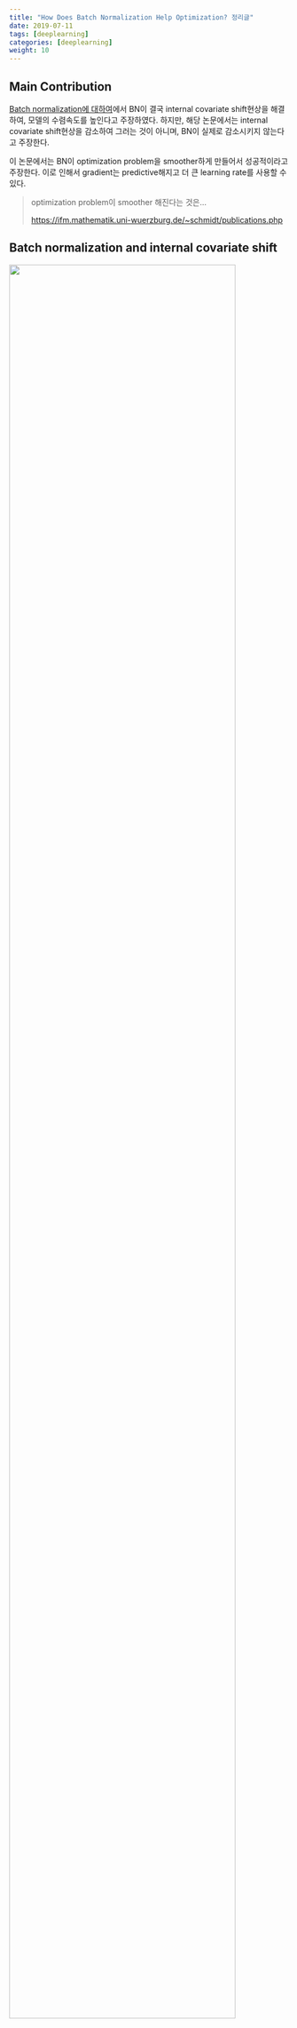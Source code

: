 ```yaml
---
title: "How Does Batch Normalization Help Optimization? 정리글"
date: 2019-07-11
tags: [deeplearning]
categories: [deeplearning]
weight: 10
---
```




## Main Contribution

[Batch normalization에 대하여]([https://rroundtable.github.io/post/2019-07-08-batch-normalization%EC%97%90-%EB%8C%80%ED%95%98%EC%97%AC/](https://rroundtable.github.io/post/2019-07-08-batch-normalization에-대하여/))에서 BN이 결국 internal covariate shift현상을 해결하여, 모델의 수렴속도를 높인다고 주장하였다. 하지만,  해당 논문에서는 internal covariate shift현상을 감소하여 그러는 것이 아니며, BN이 실제로 감소시키지 않는다고 주장한다.

이 논문에서는 BN이 optimization problem을 smoother하게 만들어서 성공적이라고 주장한다.  이로 인해서 gradient는 predictive해지고 더 큰 learning rate를 사용할 수 있다.

> optimization problem이 smoother 해진다는 것은...
>
> https://ifm.mathematik.uni-wuerzburg.de/~schmidt/publications.php



## Batch normalization and internal covariate shift 

<img src="https://user-images.githubusercontent.com/27891090/61052860-3ddbb700-a427-11e9-82ad-7d169afb3300.png" style="width:90%;">

train, test 그래프에서는 batch normalization의 역할을 잘 보여주고 있다. 높은 learning rate를 사용할 수 있는 것을 보여주고 있는데, 오른쪽의 그래프를 보면 BN을 적용한 모델의 activation과 그렇지 않은 모델의 activation의 분포가 그리 큰 차이를 가지고 있지 않는 것을 확인 할 수 있다. 이런 결과를 가지고 다음과 같은 질문을 할 수 있다.

- **Batch Normalization의 효과가 internal covariate shift와 연관이 있는 것인가?**
- **Batch Normalization이 internal covariate shift를 감소시키는 역할을 하는가?**

### Does BatchNorm’s performance stem from controlling internal covariate shift?

layer input의 distribution의 mean, variance를 조정하는 것이 training performance를 향상시킬 수 있는것 인가? 이를 어떻게 입증할 것인가? 

다음과 같은 실험환경을 구성하였다.

- BN을 적용한 후, $random$ noise를 추가하였다. 이 noise는 non-zero mean을 가지며 non-unit variance distribution이다. 또한 training step마다 noise distribution은 바뀐다.
- noise가 추가되면 결국 covariate shift현상이 생기는 것이다.

<img src="https://user-images.githubusercontent.com/27891090/61054362-41247200-a42a-11e9-9c27-2ed1d4f25e3d.png" style="width:90%;">

위의 그림을 보면, Standard + BatchNorm과 Standard + 'noisy'BatchNorm과의 성능 차이가 거의 없음을 알 수 있다. 즉, internal covariate shift를 해결하는 것과 batch normalization의 효과를 무관하다고 볼 수 있다. 또한 오른쪽 이미지를 보면, Standard + 'noisy'BatchNormdl Standard보다 덜 안정적인 distribution을 가지고 있는 것을 확인할 수 있다. 하지만, 실험결과는 Standard + 'noisy'BatchNorm이 우수한 걸로 보아 stable distribution이 training performance에 주는 영향은 미비한 것으로 보인다. 또한 Standard에 noise를 섞을 때, 전혀 학습이 안되는 것을 확인할 수 있었다.

결국 internal covariate shift를 감소시키는 것과 batch normalization효과는 관련이 있다고 보기 힘들다.

### Is BatchNorm reducing internal covariate shift? 

위에서 internal covariate shift와 training performance와 직접적인 관계가 없다는 것을 증명했다. 하지만,  보다 넓은 관점에서의 training performance와 연관된 internal covariate shift(ICS)이 있을까라는 궁금증이 들 수 있으며, 만약 그렇다면 BatchNorm은 ICS를 감소시킬까?

각 layer는 empirical risk minimization을 수행하고 있다. 만약 layer가 학습도중에 update된다면, 이전 layer가 변하기 때문에 input도 변한다.

> empirical risk minimization
>
> - risk란 loss function의 expectation을 의미한다.
>
> $$
> R(h) = \int L(f(x), y) dP(x, y)
> $$
>

Is BatchNorm reducing internal covariate shift?  이 질문에 답하기 위해서는 더 넓은 개념의 internal covariate shift를 다뤄야 한다. 이는 optimization problem과 연관이 깊다. 일반적으로 training은 first-order method를 사용하기 때문의 loss의 gradient는 친숙한 편이다. layer내의 parameters가 이전 layer의 update영향으로 얼마큼 조정해야하는지 측정하기 위해서는 이전 layer가 update되기 전과 후의 gradient간의 차이를 구해야한다.

Notation

- loss: $\mathcal{L}$

- `$k$ layers의 parameters(time = t): $W_1^{(t)}, W_2^{(t)}, \cdots W_k{(t)} $`

- batch of input-label pairs(time = t):`$(x^{(t)}, y^{(t)})$`

- internal covariate shift =`$\rVert G_{t, i} - \acute{G_{t, i}}\rVert_2 $`
  `$$
  G_{t, i} = \nabla_{W_i^{(t)}}\mathcal{L(W_1^{(t)}, W_2^{(t)}, \cdots W_k^{(t)} ;x^{(t), y^{(t)}} )}
  $$`

  `$$
  \acute{G_{t, i}} = \nabla_{W_i^{(t+1)}}\mathcal{L(W_1^{(t+1)},  \cdots W_
  {i-1}^{(t+1)},W_
  {i}^{(t)}, W_
  {i+1}^{(t)} \cdots W_k^{(t)} ;x^{(t), y^{(t)}} )}
  $$`



<img src="https://user-images.githubusercontent.com/27891090/61057776-f0644780-a430-11e9-817e-068adbfca35b.png" style="width:90%;">

위의 internal covariate shift 산출방법으로 bath norm을 적용한 경우와 그렇지 않은 경우를 비교하였다. 이전의 주장은 BN이 ICS를 감소시킨다고 주장하였으나, 실험결과 BN이 ICS를 증가시키기도 하였다. 위의 그림을 보면 확인 할 수 있다. 이런 현상은 DLN에서 더 도드라 진다. DLN을 보면 오히려 Standard한 것이 ICS가 적게 나타나는데 비해서 BN을 적용할 때는 $G, \acute{G}$는 서로 상관관계가 없어보인다. (하지만 training 결과는 loss, acc 측면에서 더 좋게 나온다.)

결국 batch normalization은 internal covariate shift를 감소시키지 않는다는 것을 증명하였다.



## Why dose BatchNorm Work?

위에서 밝혔듯이 BatchNorm과 ICS는 관련이 없다. 하지만, BatchNorm은 exploding gradient 혹은 vanishing gradient 문제에 있어서 효과적이다. 하지만 이는 BatchNorm이 training performance를 향상 시키는 본질적인 이유라고 할 수 없다.



### The smoothing effect of BatchNorm 

>it reparametrizes the underlying optimization problem to make its landscape significantly more smooth. 

결론부터 말하면, BatchNorm은 optimization 문제를 smooth하게 바꾸어 training performance를 개선시키고 있다.  

그 이유는 loss function의 Lipschitzness 를 개선시키기 때문이다.

> gradient의 변화가 loss의 변화보다 적은 상태, 따라서 loss가 작은 learning rate로 변하게 되면 gradient도 작게 변하게 된다.
>
>  $f$ is L-Lipschitz if $\rvert f(x_1) - f(x_2) \rvert \le L\rVert x_1-x_2\rVert $ for all $x_1, x_2$

이 특성은 BatchNorm의 reparameterization을 만나게 되면 더 커지는데, loss는 effective한 $\beta$-smoothness 효과를 가지게 된다.  아래의 그래프에서 확인 할 수 있다.

> $\beta$-smoothness란?
>
> Recall that f is β-smooth if its gradient is β-Lipschitz 
> $$
> \rvert f(x) -f(y) - \nabla f(y)^T(x- y)\rvert \le \frac{\beta}{2}\rVert x-y\rVert^2
> $$
>
>
> https://arxiv.org/pdf/1405.4980.pdf

<img src="https://user-images.githubusercontent.com/27891090/61135559-d42ddc80-a4fc-11e9-8034-e11ac91dc264.png" style="width:90%;">

이 smooth 효과는 training algorithm에 매우 효과적이다. non-BatchNorm의 loss function은 non-convex할 뿐만 아니라 kinks, flat regions , sharp minima의 문제를 가지고 있다. 이 문제는 gradient 방법론이 수렴하기 불안정하도록 만든다. 하지만 BatchNorm을 적용하게 되면, gradient가 reliable하고 predictive한 방향으로 나오게 된다. 무엇보다도 개선된 Lipschitzness는 learning step을 크게 잡을 수 있게 해준다. 아래의 그래프를 보면 그 효과를 확인할 수 있다.

<img src="https://user-images.githubusercontent.com/27891090/61135376-6d102800-a4fc-11e9-81e9-697787bce1b2.png" style="width:90%;">

### Exploration of the optimization landscap 

<img src="https://user-images.githubusercontent.com/27891090/61167097-4ab9f100-a574-11e9-80e5-7eb2aaf18e6f.png" style="width:90%;">

위의 그래프의 Figure 4(a)를 보면 step마다의 loss변화를 알 수 있다. 이를 통해서 non-BatchNorm의 방식은 loss의 변화량이 BatchNorm보다 크다는 것을 알 수 있다. 이런 현상은 초기 학습과정에서 특히 심하다. 

또한 gradient의 predictiveness도 살펴볼수 있다. Figure 4(b)를 보면, 이를 확인할 수 있는데, predictiveness는 주어진 시점에서의 loss gradient와 다른 시점에서의 loss gradient간의 $l_2$ distance로 정의하였다.

Figure 4(c)에서는 BatchNorm의 loss gradient stability/Lipschitzness의 향상을 확인할 수 있다. 이는 gradient direction 뿐만 아니라, random direction에 대해서도 결과가 유사하게 나왔다.

### Is BatchNorm the best (only?) way to smoothen the landscape? 

실험결과 $l_1$ normalization의 결과가 BatchNorm보다 좋게 나왔다. 기억할 것은 $l_p$ normalization은 distribution shift를 일으킨다는 것이다. 하지만, 여전히 성능을 향상 시킨다. (결국, ICS와 성능향상은 무관하다는 것이다.)

아래의 실험결과를 보면, 꼭 BatchNorm을 고집할 이유는 없어 보인다.

<img src="https://user-images.githubusercontent.com/27891090/61167302-d1240200-a577-11e9-9586-2f3a16adca3a.png" style="width:90%;">

## Theoretical Analysis 

### Setup 

fully-connected layer W에 single BatchNorm을 추가한 효과를 분석하고자 한다. Figure 5(b)와 같은 상황을 가정한다. 주목할 점은 input에 BatchNorm을 적용한 것이 아니라, layer W의 output에 BatchNorm을 적용한다. 이는 해당 논문의 분석이 단지 input에 대한 normalization 효과에 대한 것이 아니라 reparameterization에 대한 것임을 알려준다.

<img src="https://user-images.githubusercontent.com/27891090/61167402-97ec9180-a579-11e9-9e45-a7b80ac9177c.png" style="width:90%;">

Notation

- layer weights: $W_{ij}$
- Figure 5(a) network와 Figure 5(b) network는 모두 동일한 loss function을 가지고 있다. (loss function내부에는 non-linear layer들이 추가적으로 있을 수 있다.)
- BatchNorm loss: $\hat{\mathcal{L}}$
- 위의 두 network모두 input $x$과 activation $y = Wx$를 가진다. BatchNorm의 경우에는 $\hat{y}$를 추가적으로 가지게 되는데 이는 normalized된 activation이다.(mean=0, var=1)
- $\gamma, \beta$는 모두 constant라고 가정한다.
- $\sigma_j$는 batch의 output $y_i \in R^m$의 stadard deviation이다.

### Theoretical Results 

activation $y_i$에 대한 optimization landscape를 생각해보자. 앞서 BatchNorm이 결국 landscape가 더 잘 작동하도록 만든다는 것을 실험을 통해 증명하였다. (Lipschitz-continuity, and predictability of the gradients ) 이 논문에서는 activation-space상에서 landscape가 weight -space landscape에서의 **worst-case bounds**가 된다는 것을 증명할 것이다.

gradient magnitude $\rVert\nabla_{y_i}\mathcal{L}\rVert$에 대해서 먼저 생각해보자. 이는 Lipschitzness를 나타내주는 지표이다.  loss의Lipschitzness는  optimization문제에서 큰 역할을 한다고 알려져 있다. (이 지표는 결국 loss가 training step에 따라서 얼마나 변할지 알려주기 때문) 



#### Theorem 4.1 (The effect of BatchNorm on the Lipschitzness of the loss). For a BatchNorm network with loss $\hat{\mathcal{L}}$ and an identical non-BN network with (identical) loss $\mathcal{L}$, 

`$$
\rVert\nabla_{y_i}\mathcal{L}\rVert^2 \le \frac{\gamma^2}{\sigma_j^2}\left( \rVert\nabla_{y_i}\mathcal{L}\rVert^2 - \frac{1}{m} 	\left\langle 1, \nabla_{y_i}\mathcal{L}\right\rangle ^ 2 - \frac{1}{m}\left\langle  \nabla_{y_i}\mathcal{L}, \hat{y}_j\right\rangle ^ 2 \right)
$$`

해당 논문에서는 어떤 가정도 없이 BatchNorm이 더 개선된 Lipschitzness를 가진다고 증명하였다. 게다가 Lipschitz constant는  normalized activation $\hat{y}$가 gradient $\nabla_{y_i}\mathcal{L}$ 혹은 0에서의 gradient deviates값의 mean값과 상관관계가 있을 때 감소되는 것을 확인할 수 있었다. 이 효과는 BN의 scaling이 기존 layer의 scaling과 일치할 때도 나타났다.  아래는 appendix에서 가져온 것이다.

**Fact C.1 Gradient throgh BatchNorm**

notation

- gradient through BN: $\frac{\partial f}{\partial A^{(b)}}$
- another function: `$f := f(C) $ `where $C = \gamma \cdot B + \beta$ and $B = BN_{0, 1}(A) := \frac{A-u}{\sigma}$
- scalar elements of a batch size of size m and variance $\sigma^2$: $A^{(b)}$ 

`$$
\frac{\partial f}{\partial A^{(b)}} =\frac{\gamma}{m\sigma}\left( m\frac{\partial f}{\partial C^{(b)}} - \sum_{k=1}^{m}\frac{\partial f}{\partial C_{(k)}} - B^{(b)}\sum_{k=1}^{m}\frac{\partial f}{\partial C_{(k)}}B^{(k)}\right)
$$`



**Fact C.2 Gradient of normalized outputs**

convenient gradient of BN
$$
\frac{\partial \hat{y}^{(b)}}{\partial y^{(k)}} = \frac{1}{\sigma}\left(1[b=k] =\frac{1}{m} - \frac{1}{m}\hat{y}^{(b)}\hat{y}^{(k)}\ \right)
$$
그러므로,
$$
\frac{{\partial z_j^{(b)}}}{\partial y^{(k)}} = \frac{\gamma}{\sigma}\left(1[b=k] =\frac{1}{m} - \frac{1}{m}\hat{y}^{(b)}\hat{y}^{(k)}\ \right)
$$


`$\left\langle 1, \nabla_{y_i}\mathcal{L}\right\rangle ^ 2$ `은  해당 차원에서 quadratically하게 증가한다. 그러므로 중요한 term이다. 게다가 `$\left\langle  \nabla_{y_i}\mathcal{L}, \hat{y}_j\right\rangle ^ 2$`은 zero 값으로 부터 조금 떨어진 값이라고 기대되는데 이는 variable과 variable의 gradient term이 일반적으로 uncorrelated하기 때문이다. $\sigma_j$는 커지는 경향이 있는데$\gamma $-scaling을 해줌으로써 flatness가 되도록 해주는 효과를 기대할 수 있다.  

**proof**

Fact C.1을 이용하여 다음과 같이 전개한다.

자세한 증명은 해당 논문의 appendix를 참고하길 바란다.

<img src="https://user-images.githubusercontent.com/27891090/61185787-28b98f00-a698-11e9-9c23-ac2a3df5688e.png" style="width:80%;">

<img src="https://user-images.githubusercontent.com/27891090/61185796-3838d800-a698-11e9-968d-a620e72d2b15.png" style="width:80%;">



#### Theorem 4.2 (The effect of BN to smoothness). Let` $\hat{g}_i = \nabla_{y_i}\mathcal{L}$ and $H_{j j} = \frac{\partial\mathcal{L}}{\partial{y_i}\partial{y_i}}$`be the gradient and Hessian of the loss with respect to the layer outputs respectively. Then 

`$$
\left( \nabla_{y_i}\hat{\mathcal{L}} \right)^T\frac{\partial\hat{\mathcal{L}}}{\partial{y_i}\partial{y_i}} \left( \nabla_{y_i}\hat{\mathcal{L}}\right) \le \frac{\gamma^2}{\sigma_j^2} \left(\frac{\partial\hat{\mathcal{L}}}{\partial{y_i}} \right) H_{jj} \left(\frac{\partial\mathcal{L}}{\partial{y_i}} \right) - \frac{\gamma}{m\sigma^2} \left\langle \hat{g_j}, \hat{y_j} \right\rangle \rVert\frac{\partial\mathcal{L}}{\partial{y_i}} \rVert^2
$$`
만약,` $\hat{g_j}, \nabla_{y_i}\hat{\mathcal{L}}$`의 relative norm을 보존하는 $H_{jj}$를 가지고 있다면?
`$$
\left( \nabla_{y_i}\hat{\mathcal{L}} \right)^T\frac{\partial\hat{\mathcal{L}}}{\partial{y_i}\partial{y_i}} \left( \nabla_{y_i}\hat{\mathcal{L}}\right) \le \frac{\gamma^2}{\sigma_j^2} \left( \hat{g_i}^TH_{jj}\hat{g}_i - \frac{1}{m\gamma} \left\langle\hat{g_j}, \hat{y_j} \right\rangle\right)\rVert\frac{\partial\mathcal{L}}{\partial{y_i}} \rVert^2
$$`

이제 landscape의 second-order 특성을 살펴보자. BatchNorm이 더해지면, loss Hessian(gradient direction에 대한 activation에 대한 hessian)은 input variance에 의해서 rescaled되고 increasing smoothness에 의해서 감소하게 된다. 이는 Taylor expansion에 의해서 도출할 수 있으며, 이 term을 감소시키는 것은 gradient가 더 predictive한 성격을 가지게 한다.

$\left\langle \hat{y_j},\hat{g_j}\right\rangle$이 non-negative 한 성격을 가지고 Hessian을 가진다면, 위의 theorem은 더 예측가능한 gradient값을 가진다.(predictive gradient) Hessian은 loss가 locally convex하게 되면, positive semi-definite한 성격을 가지게 된다.



#### Theorem 4.4 (Minimax bound on weight-space Lipschitzness). For a BatchNorm network with loss $\hat{\mathcal{L}}$ and an identical non-BN network (with identical loss  $\mathcal{L}$), if

여기서는 BatchNorm이 layer weights에 대한 worst-case bound역할을 하는 것을 보일 것이다.
`$$
g_j = \max_{\rVert X \rVert \le \lambda}\rVert \nabla_W\mathcal{L}\rVert^2
$$`

`$$
\hat{g_j} = \max_{\rVert X \rVert \le \lambda}\rVert \nabla_W\hat{\mathcal{L}}\rVert^2 \Rightarrow \hat{g}_j \le \frac{\gamma}{\sigma_j^2}\left( g_j^2 - mu^2_{g_j} -\lambda^2\left\langle \nabla_{y_j}\mathcal{L}, \hat{y}_j\right\rangle^2 \right)
$$`

아래는 이에 대한 증명이다.

<img src="https://user-images.githubusercontent.com/27891090/61218325-beaef180-a74c-11e9-92e5-6ff9b91ebbbe.png" style="width: 80%;">

<img src="https://user-images.githubusercontent.com/27891090/61218364-d6867580-a74c-11e9-841d-7d9bff90a3a4.png" style="width: 80%;">

#### Lemma 4.5 (BatchNorm leads to a favourable initialization). Let `$W^*$ `and `$\hat{W}^*$` be the set of local optima for the weights in the normal and BN networks, respectively. For any initialization $W_0$ 

initialization에서도 성능 향상이 있었다.



**Reference**

- https://arxiv.org/abs/1805.11604